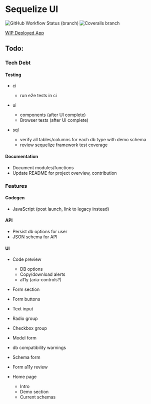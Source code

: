 # Sequelize UI

![GitHub Workflow Status (branch)](https://img.shields.io/github/workflow/status/tomjschuster/sequelize-ui-ts/CI/main)
![Coveralls branch](https://img.shields.io/coveralls/github/tomjschuster/sequelize-ui-ts/main)

[WIP Deployed App](https://sequelize-ui-ts.web.app/)

## Todo:

### Tech Debt

#### Testing

- ci
  - run e2e tests in ci

- ui

  - components (after UI complete)
  - Browser tests (after UI complete)

- sql
  - verify all tables/columns for each db type with demo schema
  - review sequelize framework test coverage

#### Documentation

- Document modules/functions
- Update README for project overview, contribution

### Features

#### Codegen

- JavaScript (post launch, link to legacy instead)

#### API

- Persist db options for user
- JSON schema for API

#### UI

- Code preview

  - DB options
  - Copy/download alerts
  - a11y (aria-controls?)

- Form section
- Form buttons
- Text input
- Radio group
- Checkbox group
- Model form
- db compatibility warnings
- Schema form
- Form a11y review
- Home page
  - Intro
  - Demo section
  - Current schemas
